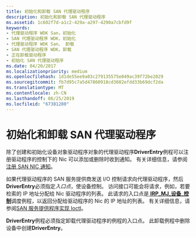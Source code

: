 ```yaml
---
title: 初始化和卸载 SAN 代理驱动程序
description: 初始化和卸载 SAN 代理驱动程序
ms.assetid: 1c602f7d-a1c2-429a-a297-4290a7cbfd9f
keywords:
- 代理驱动程序 WDK San，初始化
- SAN 代理驱动程序 WDK，初始化
- 代理驱动程序 WDK San、 卸载
- SAN 代理驱动程序 WDK，卸载
- 正在卸载驱动程序
- 初始化 SAN 代理驱动程序
ms.date: 04/20/2017
ms.localizationpriority: medium
ms.openlocfilehash: 1d1de55ee9a03c279135575e049ac39f72be2029
ms.sourcegitcommit: fb7d95c7a5d47860918cd3602efdd33b69dcf2da
ms.translationtype: MT
ms.contentlocale: zh-CN
ms.lasthandoff: 06/25/2019
ms.locfileid: "67381280"
---
```

# <a name="initializing-and-unloading-a-san-proxy-driver"></a>初始化和卸载 SAN 代理驱动程序





除了创建和初始化设备对象驱动程序对象的代理驱动程序**DriverEntry**例程可以注册驱动程序的控制下的 Nic 可以添加或删除时收到通知。 有关详细信息，请参阅[注册 SAN NIC 通知](registering-for-san-nic-notifications.md)。

如果代理驱动程序的 SAN 服务提供商发送 I/O 控制请求向代理驱动程序，然后**DriverEntry**必须指定*入口点*，使设备控制。 访问接口可能会将请求，例如，若要检索的 IP 地址分配给 Nic 驱动程序的列表。 此请求的入口点是[ **IRP\_MJ\_设备\_控制**](https://docs.microsoft.com/windows-hardware/drivers/kernel/irp-mj-device-control)调度例程，以返回分配给驱动程序的 Nic 的 IP 地址的列表。 有关详细信息，请参阅[SAN 服务提供程序实现 Ioctl](implementing-ioctls-for-a-san-service-provider.md)。

**DriverEntry**例程必须指定卸载代理驱动程序的例程的入口点。 此卸载例程中删除设备中创建**DriverEntry**。

 

 





